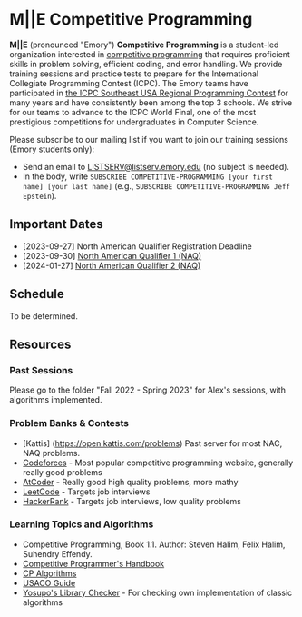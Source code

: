 # M||E Competitive Programming

**M||E** (pronounced "Emory") **Competitive Programming** is a student-led organization interested in [competitive programming](https://en.wikipedia.org/wiki/Competitive_programming) that requires proficient skills in problem solving, efficient coding, and error handling.
We provide training sessions and practice tests to prepare for the International Collegiate Programming Contest (ICPC).
The Emory teams have participated in [the ICPC Southeast USA Regional Programming Contest](http://seusa.vanb.org) for many years and have consistently been among the top 3 schools.
We strive for our teams to advance to the ICPC World Final, one of the most prestigious competitions for undergraduates in Computer Science.

Please subscribe to our mailing list if you want to join our training sessions (Emory students only):

* Send an email to LISTSERV@listserv.emory.edu (no subject is needed).
* In the body, write `SUBSCRIBE COMPETITIVE-PROGRAMMING [your first name] [your last name]` (e.g., `SUBSCRIBE COMPETITIVE-PROGRAMMING Jeff Epstein`).


## Important Dates
* [2023-09-27] North American Qualifier Registration Deadline
* [2023-09-30] [North American Qualifier 1 (NAQ)](https://na.icpc.global/naq/)
* [2024-01-27] [North American Qualifier 2 (NAQ)](https://na.icpc.global/naq/)


## Schedule
To be determined.



## Resources

### Past Sessions
Please go to the folder "Fall 2022 - Spring 2023" for Alex's sessions, with algorithms implemented.

###  Problem Banks & Contests
* [Kattis] (https://open.kattis.com/problems) Past server for most NAC, NAQ problems.
* [Codeforces](https://codeforces.com/) - Most popular competitive programming website, generally really good problems
* [AtCoder](https://atcoder.jp/) - Really good high quality problems, more mathy
* [LeetCode](https://leetcode.com/) - Targets job interviews
* [HackerRank](https://www.hackerrank.com/) - Targets job interviews, low quality problems

### Learning Topics and Algorithms
* Competitive Programming, Book 1.1. Author: Steven Halim, Felix Halim, Suhendry Effendy.
* [Competitive Programmer's Handbook](https://usaco.guide/CPH.pdf)
* [CP Algorithms](https://cp-algorithms.com/)
* [USACO Guide](https://usaco.guide/)
* [Yosupo's Library Checker](https://judge.yosupo.jp/) - For checking own implementation of classic algorithms
